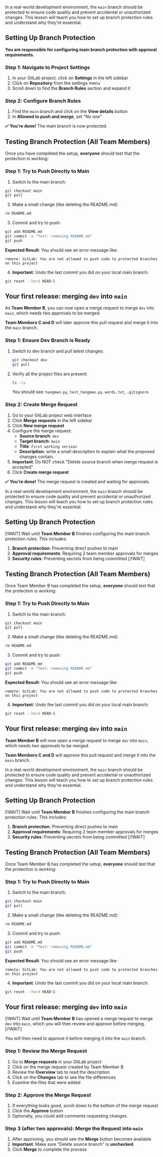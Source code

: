 <!-- ROLE: B -->

In a real-world development environment, the `main` branch should be protected to ensure code quality and prevent accidental or unauthorized changes. This lesson will teach you how to set up branch protection rules and understand why they're essential.

## Setting Up Branch Protection

**You are responsible for configuring main branch protection with approval requirements.**

### Step 1: Navigate to Project Settings

1. In your GitLab project, click on **Settings** in the left sidebar
2. Click on **Repository** from the settings menu
3. Scroll down to find the **Branch Rules** section and expand it

### Step 2: Configure Branch Rules

1. Find the `main` branch and click on the **View details** button
2. In **Allowed to push and merge**, set "No one"

**✅ You're done!** The main branch is now protected.


## Testing Branch Protection (All Team Members)

Once you have completed the setup, **everyone** should test that the protection is working:

### Step 1: Try to Push Directly to Main

1. Switch to the main branch:
```bash
git checkout main
git pull
```

2. Make a small change (like deleting the README.md):
```bash
rm README.md
```

3. Commit and try to push:
```bash
git add README.md
git commit -m "Test: removing README.md"
git push
```

**Expected Result**: You should see an error message like:
```
remote: GitLab: You are not allowed to push code to protected branches on this project
```

4. **Important**: Undo the last commit you did on your local main branch:
```bash
git reset --hard HEAD~1
```


## Your first release: merging `dev` into `main` 

As **Team Member B**, you can now open a merge request to merge `dev` into `main`, which needs two approvals to be merged.

**Team Members C and D** will later approve this pull request and merge it into the `main` branch.

### Step 1: Ensure Dev Branch is Ready

1. Switch to dev branch and pull latest changes:
   ```bash
   git checkout dev
   git pull
   ```

2. Verify all the project files are present:
   ```bash
   ls -la
   ```
   You should see: `hangman.py`, `test_hangman.py`, `words.txt`, `.gitignore`

### Step 2: Create Merge Request

1. Go to your GitLab project web interface
2. Click **Merge requests** in the left sidebar
3. Click **New merge request**
4. Configure the merge request:
   - **Source branch**: `dev`
   - **Target branch**: `main`
   - **Title**: `First working version`
   - **Description**: write a small description to explain what the proposed changes contain.
5. **Important**: Do NOT check "Delete source branch when merge request is accepted"
6. Click **Create merge request**

**✅ You're done!** The merge request is created and waiting for approvals.
<!-- /ROLE: B -->

<!-- ROLE: A,E,F,D -->

In a real-world development environment, the `main` branch should be protected to ensure code quality and prevent accidental or unauthorized changes. This lesson will teach you how to set up branch protection rules and understand why they're essential.

## Setting Up Branch Protection

[!WAIT]
Wait until **Team Member B** finishes configuring the main branch protection rules. This includes:

1. **Branch protection**: Preventing direct pushes to main
2. **Approval requirements**: Requiring 2 team member approvals for merges
3. **Security rules**: Preventing secrets from being committed
[/!WAIT]


## Testing Branch Protection (All Team Members)

Once Team Member B has completed the setup, **everyone** should test that the protection is working:

### Step 1: Try to Push Directly to Main

1. Switch to the main branch:
```bash
git checkout main
git pull
```

2. Make a small change (like deleting the README.md):
```bash
rm README.md
```

3. Commit and try to push:
```bash
git add README.md
git commit -m "Test: removing README.md"
git push
```

**Expected Result**: You should see an error message like:
```
remote: GitLab: You are not allowed to push code to protected branches on this project
```

4. **Important**: Undo the last commit you did on your local main branch:
```bash
git reset --hard HEAD~1
```

## Your first release: merging `dev` into `main` 

**Team Member B** will now open a merge request to merge `dev` into `main`, which needs two approvals to be merged.

**Team Members C and D** will approve this pull request and merge it into the `main` branch.

<!-- /ROLE: A,E,F,D -->


<!-- ROLE: C -->

In a real-world development environment, the `main` branch should be protected to ensure code quality and prevent accidental or unauthorized changes. This lesson will teach you how to set up branch protection rules and understand why they're essential.

## Setting Up Branch Protection

[!WAIT]
Wait until **Team Member B** finishes configuring the main branch protection rules. This includes:

1. **Branch protection**: Preventing direct pushes to main
2. **Approval requirements**: Requiring 2 team member approvals for merges
3. **Security rules**: Preventing secrets from being committed
[/!WAIT]



## Testing Branch Protection (All Team Members)

Once Team Member B has completed the setup, **everyone** should test that the protection is working:

### Step 1: Try to Push Directly to Main

1. Switch to the main branch:
```bash
git checkout main
git pull
```

2. Make a small change (like deleting the README.md):
```bash
rm README.md
```

3. Commit and try to push:
```bash
git add README.md
git commit -m "Test: removing README.md"
git push
```

**Expected Result**: You should see an error message like:
```
remote: GitLab: You are not allowed to push code to protected branches on this project
```

4. **Important**: Undo the last commit you did on your local main branch:
```bash
git reset --hard HEAD~1
```

## Your first release: merging `dev` into `main` 

[!WAIT]
Wait until **Team Member B** has opened a merge request to merge `dev` into `main`, which you will then review and approve before merging.
[/!WAIT]

You will then need to approve it before merging it into the `main` branch.


### Step 1: Review the Merge Request

1. Go to **Merge requests** in your GitLab project
2. Click on the merge request created by Team Member B
3. Review the **Overview** tab to read the description
4. Click on the **Changes** tab to see the file differences
5. Examine the files that were added

### Step 2: Approve the Merge Request

1. If everything looks good, scroll down to the bottom of the merge request
2. Click the **Approve** button
3. Optionally, you could add comments requesting changes.

### Step 3 (after two approvals): Merge the Request into `main`
1. After approving, you should see the **Merge** button becomes available
2. **Important**: Make sure "Delete source branch" is **unchecked**
3. Click **Merge** to complete the process
<!-- /ROLE: C -->

